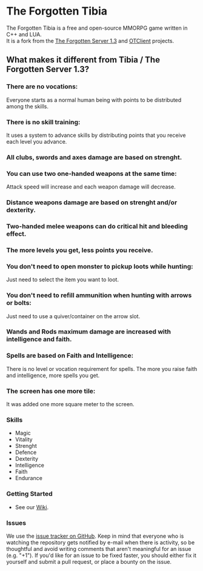 The Forgotten Tibia
===============

The Forgotten Tibia is a free and open-source MMORPG game written in C++ and LUA.  
It is a fork from the [The Forgotten Server 1.3](https://github.com/otland/forgottenserver/commit/3b63f65) and [OTClient](https://github.com/edubart/otclient/commit/07b4b78) projects.

## What makes it different from Tibia / The Forgotten Server 1.3?

### There are no vocations:  
Everyone starts as a normal human being with points to be distributed among the skills.

### There is no skill training:  
It uses a system to advance skills by distributing points that you receive each level you advance.

### All clubs, swords and axes damage are based on strenght.

### You can use two one-handed weapons at the same time:  
Attack speed will increase and each weapon damage will decrease.

### Distance weapons damage are based on strenght and/or dexterity.

### Two-handed melee weapons can do critical hit and bleeding effect.

### The more levels you get, less points you receive.

### You don't need to open monster to pickup loots while hunting:  
Just need to select the item you want to loot.

### You don't need to refill ammunition when hunting with arrows or bolts:  
Just need to use a quiver/container on the arrow slot.

### Wands and Rods maximum damage are increased with intelligence and faith.

### Spells are based on Faith and Intelligence:  
There is no level or vocation requirement for spells. The more you raise faith and intelligence, more spells you get.

### The screen has one more tile:  
It was added one more square meter to the screen.

### Skills
- Magic
- Vitality
- Strenght
- Defence
- Dexterity
- Intelligence
- Faith
- Endurance

### Getting Started

* See our [Wiki]().

### Issues

We use the [issue tracker on GitHub](https://github.com/GustavoContreiras/TheForgottenTibiaServer/issues). Keep in mind that everyone who is watching the repository gets notified by e-mail when there is activity, so be thoughtful and avoid writing comments that aren't meaningful for an issue (e.g. "+1"). If you'd like for an issue to be fixed faster, you should either fix it yourself and submit a pull request, or place a bounty on the issue.
